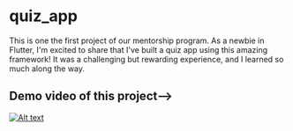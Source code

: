 # quiz_app

This is one the first project of our mentorship program. As a newbie in Flutter, I'm excited to share that I've built a quiz app using this amazing framework! It was a challenging but rewarding experience, and I learned so much along the way.

## Demo video of this project-->
[![Alt text](https://img.youtube.com/vi/rdTJkLNMgZg/0.jpg)](https://www.youtube.com/watch?v=rdTJkLNMgZg)



